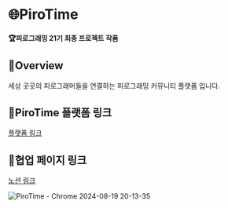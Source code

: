# 🌐PiroTime

#### 🏆피로그래밍 21기 최종 프로젝트 작품

## 🌟Overview

세상 곳곳의 피로그래머들을 연결하는 피로그래밍 커뮤니티 플랫폼 입니다.

## 🌟PiroTime 플랫폼 링크

[플랫폼 링크](https://pirotime.com/)

## 🌟협업 페이지 링크

[노션 링크](https://www.notion.so/PiroTime-5d7fb0a939be45ee9e663767952b0b3c)

![PiroTime - Chrome 2024-08-19 20-13-35](https://github.com/user-attachments/assets/d48131a4-27b9-4750-bf4e-23772d2123e2)
